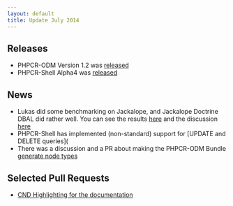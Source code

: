 ```yaml
---
layout: default
title: Update July 2014
---
```


## Releases

- PHPCR-ODM Version 1.2 was [released](https://github.com/doctrine/phpcr-odm/releases/tag/1.2.0-RC1)
- PHPCR-Shell Alpha4 was [released](https://github.com/phpcr/phpcr-shell/releases/tag/1.0.0-alpha4)

## News

- Lukas did some benchmarking on Jackalope, and Jackalope Doctrine DBAL did
  rather well. You can see the results
  [here](https://github.com/phpcr/phpcr_benchmark) and the discussion
  [here](https://groups.google.com/forum/#!searchin/symfony-cmf-devs/benchmark|sort:relevance/symfony-cmf-devs/SH7IUMhlbnM/HV36qSmKSIgJ)
- PHPCR-Shell has implemented (non-standard) support for [UPDATE and DELETE queries](
- There was a discussion and a PR about making the PHPCR-ODM Bundle [generate node types](https://github.com/doctrine/DoctrinePHPCRBundle/pull/157/files#r15151472)

## Selected Pull Requests

- [CND Highlighting for the documentation](https://github.com/phpcr/phpcr-docs/pull/10#issuecomment-49553220)


